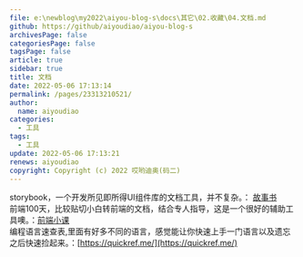 ```yaml
---
file: e:\newblog\my2022\aiyou-blog-s\docs\其它\02.收藏\04.文档.md
github: https://github/aiyoudiao/aiyou-blog-s
archivesPage: false
categoriesPage: false
tagsPage: false
article: true
sidebar: true
title: 文档
date: 2022-05-06 17:13:14
permalink: /pages/23313210521/
author: 
  name: aiyoudiao
categories: 
  - 工具
tags: 
  - 工具
update: 2022-05-06 17:13:21
renews: aiyoudiao
copyright: Copyright (c) 2022 哎哟迪奥(码二)
---
```


storybook，一个开发所见即所得UI组件库的文档工具，并不复杂。： [故事书](https://storybook.js.org/)  
前端100天，比较贴切小白转前端的文档，结合专人指导，这是一个很好的辅助工具噢。：[前端小课](https://lefex.gitee.io/books/)  
编程语言速查表,里面有好多不同的语言，感觉能让你快速上手一门语言以及遗忘之后快速捡起来。：[https://quickref.me/](https://quickref.me/)  

